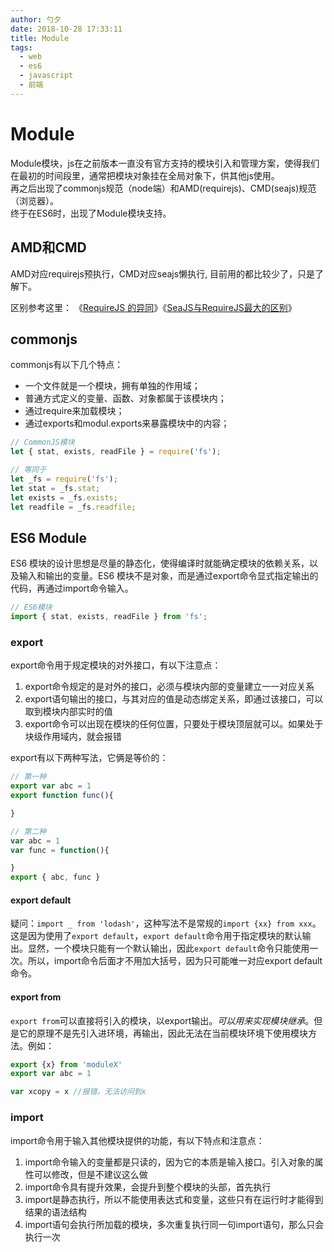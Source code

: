 ```yaml
---
author: 勺夕
date: 2018-10-28 17:33:11
title: Module    
tags:  
  - web
  - es6
  - javascript
  - 前端
---
```

# Module

Module模块，js在之前版本一直没有官方支持的模块引入和管理方案，使得我们在最初的时间段里，通常把模块对象挂在全局对象下，供其他js使用。  
再之后出现了commonjs规范（node端）和AMD(requirejs)、CMD(seajs)规范（浏览器）。  
终于在ES6时，出现了Module模块支持。  

## AMD和CMD

AMD对应requirejs预执行，CMD对应seajs懒执行, 目前用的都比较少了，只是了解下。

区别参考这里： 《[RequireJS 的异同](https://github.com/seajs/seajs/issues/277)》《[SeaJS与RequireJS最大的区别](https://www.douban.com/note/283566440/)》

## commonjs

commonjs有以下几个特点：  

- 一个文件就是一个模块，拥有单独的作用域；
- 普通方式定义的变量、函数、对象都属于该模块内；
- 通过require来加载模块；
- 通过exports和modul.exports来暴露模块中的内容；

```js
// CommonJS模块
let { stat, exists, readFile } = require('fs');

// 等同于
let _fs = require('fs');
let stat = _fs.stat;
let exists = _fs.exists;
let readfile = _fs.readfile;
```

## ES6 Module

ES6 模块的设计思想是尽量的静态化，使得编译时就能确定模块的依赖关系，以及输入和输出的变量。ES6 模块不是对象，而是通过export命令显式指定输出的代码，再通过import命令输入。  

```js
// ES6模块
import { stat, exists, readFile } from 'fs';
```

### export

export命令用于规定模块的对外接口，有以下注意点：  

1. export命令规定的是对外的接口，必须与模块内部的变量建立一一对应关系
2. export语句输出的接口，与其对应的值是动态绑定关系，即通过该接口，可以取到模块内部实时的值
3. export命令可以出现在模块的任何位置，只要处于模块顶层就可以。如果处于块级作用域内，就会报错

export有以下两种写法，它俩是等价的：  

```js
// 第一种
export var abc = 1
export function func(){

}

// 第二种
var abc = 1
var func = function(){

}
export { abc, func }
```

#### export default

疑问：`import _ from 'lodash'`，这种写法不是常规的`import {xx} from xxx`。  
这是因为使用了`export default`，`export default`命令用于指定模块的默认输出。显然，一个模块只能有一个默认输出，因此`export default`命令只能使用一次。所以，import命令后面才不用加大括号，因为只可能唯一对应export default命令。

#### export from

`export from`可以直接将引入的模块，以export输出。*可以用来实现模块继承*。但是它的原理不是先引入进环境，再输出，因此无法在当前模块环境下使用模块方法。例如：  

```js
export {x} from 'moduleX'
export var abc = 1

var xcopy = x //报错，无法访问到x
```

### import

import命令用于输入其他模块提供的功能，有以下特点和注意点：  

1. import命令输入的变量都是只读的，因为它的本质是输入接口。引入对象的属性可以修改，但是不建议这么做
2. import命令具有提升效果，会提升到整个模块的头部，首先执行
3. import是静态执行，所以不能使用表达式和变量，这些只有在运行时才能得到结果的语法结构
4. import语句会执行所加载的模块，多次重复执行同一句import语句，那么只会执行一次

